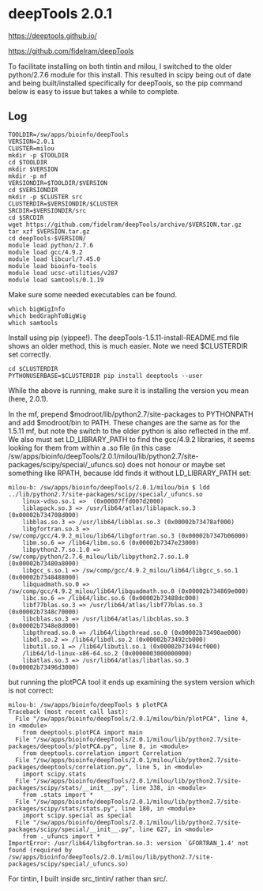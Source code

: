 deepTools 2.0.1
===============

<https://deeptools.github.io/>

<https://github.com/fidelram/deepTools>


To facilitate installing on both tintin and milou, I switched to the older
python/2.7.6 module for this install.  This resulted in scipy being out of date
and being built/installed specifically for deepTools, so the pip command below
is easy to issue but takes a while to complete.


Log
---

    TOOLDIR=/sw/apps/bioinfo/deepTools
    VERSION=2.0.1
    CLUSTER=milou
    mkdir -p $TOOLDIR
    cd $TOOLDIR
    mkdir $VERSION
    mkdir -p mf
    VERSIONDIR=$TOOLDIR/$VERSION
    cd $VERSIONDIR
    mkdir -p $CLUSTER src
    CLUSTERDIR=$VERSIONDIR/$CLUSTER
    SRCDIR=$VERSIONDIR/src
    cd $SRCDIR
    wget https://github.com/fidelram/deepTools/archive/$VERSION.tar.gz
    tar xzf $VERSION.tar.gz 
    cd deepTools-$VERSION/
    module load python/2.7.6
    module load gcc/4.9.2
    module load libcurl/7.45.0
    module load bioinfo-tools
    module load ucsc-utilities/v287
    module load samtools/0.1.19

Make sure some needed executables can be found.

    which bigWigInfo
    which bedGraphToBigWig
    which samtools

Install using pip (yippee!).  The deepTools-1.5.11-install-README.md file shows an
older method, this is much easier.  Note we need $CLUSTERDIR set correctly.

    cd $CLUSTERDIR
    PYTHONUSERBASE=$CLUSTERDIR pip install deeptools --user

While the above is running, make sure it is installing the version you mean
(here, 2.0.1).

In the mf, prepend $modroot/lib/python2.7/site-packages to PYTHONPATH and add
$modroot/bin to PATH.  These changes are the same as for the 1.5.11 mf, but
note the switch to the older python is also reflected in the mf.  We also must
set LD_LIBRARY_PATH to find the gcc/4.9.2 libraries, it seems looking for them
from within a .so file (in this case
/sw/apps/bioinfo/deepTools/2.0.1/milou/lib/python2.7/site-packages/scipy/special/_ufuncs.so)
does not honour or maybe set something like RPATH, because ldd finds it without LD_LIBRARY_PATH set:

    milou-b: /sw/apps/bioinfo/deepTools/2.0.1/milou/bin $ ldd ../lib/python2.7/site-packages/scipy/special/_ufuncs.so
        linux-vdso.so.1 =>  (0x00007ffd007d2000)
        liblapack.so.3 => /usr/lib64/atlas/liblapack.so.3 (0x00002b734708d000)
        libblas.so.3 => /usr/lib64/libblas.so.3 (0x00002b73478af000)
        libgfortran.so.3 => /sw/comp/gcc/4.9.2_milou/lib64/libgfortran.so.3 (0x00002b7347b06000)
        libm.so.6 => /lib64/libm.so.6 (0x00002b7347e23000)
        libpython2.7.so.1.0 => /sw/comp/python/2.7.6_milou/lib/libpython2.7.so.1.0 (0x00002b73480a8000)
        libgcc_s.so.1 => /sw/comp/gcc/4.9.2_milou/lib64/libgcc_s.so.1 (0x00002b7348488000)
        libquadmath.so.0 => /sw/comp/gcc/4.9.2_milou/lib64/libquadmath.so.0 (0x00002b734869e000)
        libc.so.6 => /lib64/libc.so.6 (0x00002b73488dc000)
        libf77blas.so.3 => /usr/lib64/atlas/libf77blas.so.3 (0x00002b7348c70000)
        libcblas.so.3 => /usr/lib64/atlas/libcblas.so.3 (0x00002b7348e8d000)
        libpthread.so.0 => /lib64/libpthread.so.0 (0x00002b73490ae000)
        libdl.so.2 => /lib64/libdl.so.2 (0x00002b73492cb000)
        libutil.so.1 => /lib64/libutil.so.1 (0x00002b73494cf000)
        /lib64/ld-linux-x86-64.so.2 (0x0000003000000000)
        libatlas.so.3 => /usr/lib64/atlas/libatlas.so.3 (0x00002b73496d3000)

but running the plotPCA tool it ends up examining the system version which is not correct:

    milou-b: /sw/apps/bioinfo/deepTools $ plotPCA
    Traceback (most recent call last):
      File "/sw/apps/bioinfo/deepTools/2.0.1/milou/bin/plotPCA", line 4, in <module>
        from deeptools.plotPCA import main
      File "/sw/apps/bioinfo/deepTools/2.0.1/milou/lib/python2.7/site-packages/deeptools/plotPCA.py", line 8, in <module>
        from deeptools.correlation import Correlation
      File "/sw/apps/bioinfo/deepTools/2.0.1/milou/lib/python2.7/site-packages/deeptools/correlation.py", line 5, in <module>
        import scipy.stats
      File "/sw/apps/bioinfo/deepTools/2.0.1/milou/lib/python2.7/site-packages/scipy/stats/__init__.py", line 338, in <module>
        from .stats import *
      File "/sw/apps/bioinfo/deepTools/2.0.1/milou/lib/python2.7/site-packages/scipy/stats/stats.py", line 180, in <module>
        import scipy.special as special
      File "/sw/apps/bioinfo/deepTools/2.0.1/milou/lib/python2.7/site-packages/scipy/special/__init__.py", line 627, in <module>
        from ._ufuncs import *
    ImportError: /usr/lib64/libgfortran.so.3: version `GFORTRAN_1.4' not found (required by /sw/apps/bioinfo/deepTools/2.0.1/milou/lib/python2.7/site-packages/scipy/special/_ufuncs.so)

For tintin, I built inside src_tintin/ rather than src/.

